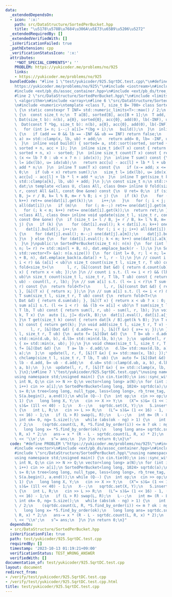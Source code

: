 ```yaml
---
data:
  _extendedDependsOn:
  - icon: ':x:'
    path: src/DataStructure/SortedPerBucket.hpp
    title: "\u5178\u578B\u7684\u306A\u5E73\u65B9\u5206\u5272"
  _extendedRequiredBy: []
  _extendedVerifiedWith: []
  _isVerificationFailed: true
  _pathExtension: cpp
  _verificationStatusIcon: ':x:'
  attributes:
    '*NOT_SPECIAL_COMMENTS*': ''
    PROBLEM: https://yukicoder.me/problems/no/925
    links:
    - https://yukicoder.me/problems/no/925
  bundledCode: "#line 1 \"test/yukicoder/925.SqrtDC.test.cpp\"\n#define PROBLEM \"\
    https://yukicoder.me/problems/no/925\"\n#include <iostream>\n#include <vector>\n\
    #include <ext/pb_ds/assoc_container.hpp>\n#include <ext/pb_ds/tree_policy.hpp>\n\
    #line 2 \"src/DataStructure/SortedPerBucket.hpp\"\n#include <limits>\n#include\
    \ <algorithm>\n#include <array>\n#line 6 \"src/DataStructure/SortedPerBucket.hpp\"\
    \n#include <numeric>\ntemplate <class T, size_t B= 700> class SortedPerBucket\
    \ {\n static constexpr T INF= std::numeric_limits<T>::max() / 2;\n struct Dat\
    \ {\n  const size_t n;\n  T a[B], sorted[B], acc[B + 1];\n  T add, lb, ub;\n \
    \ Dat(size_t b): n(b), a{0}, sorted{0}, acc{0}, add(0), lb(-INF), ub(INF) {}\n\
    \  Dat(const T *bg, size_t b): n(b), a{0}, acc{0}, add(0), lb(-INF), ub(INF) {\n\
    \   for (int i= n; i--;) a[i]= *(bg + i);\n   build();\n  }\n  inline bool eval()\
    \ {\n   if (add == 0 && lb == -INF && ub == INF) return false;\n   for (auto &x:\
    \ a) x= std::clamp(x, lb, ub) + add;\n   return add= 0, lb= -INF, ub= INF, true;\n\
    \  }\n  inline void build() { sorted= a, std::sort(sorted, sorted + n), std::partial_sum(sorted,\
    \ sorted + n, acc + 1); }\n  inline size_t idx(T x) const { return std::lower_bound(sorted,\
    \ sorted + n, x) - sorted; }\n  inline size_t count(T x) const { return x-= add,\
    \ (x <= lb ? 0 : ub < x ? n : idx(x)); }\n  inline T sum() const {\n   size_t\
    \ l= idx(lb), u= idx(ub);\n   return acc[u] - acc[l] + lb * l + ub * (n - u) +\
    \ add * n;\n  }\n  inline T sum(T x) const {\n   if (x-= add; x <= lb) return\
    \ 0;\n   if (ub < x) return sum();\n   size_t l= idx(lb), u= idx(x);\n   return\
    \ acc[u] - acc[l] + lb * l + add * u;\n  }\n  inline T get(size_t k) const { return\
    \ std::clamp(a[k], lb, ub) + add; }\n };\n const size_t n;\n std::vector<Dat>\
    \ dat;\n template <class U, class All, class One> inline U fold(size_t l, size_t\
    \ r, const All &all, const One &one) const {\n  U ret= 0;\n  if (size_t i= l /\
    \ B, j= r / B, k= l % B, m= r % B; i < j) {\n   if (k) {\n    for (; k < dat[i].n;\
    \ k++) ret+= one(dat[i].get(k));\n    i++;\n   }\n   for (; i < j; i++) ret+=\
    \ all(dat[i]);\n   if (m)\n    for (; m--;) ret+= one(dat[j].get(m));\n  } else\n\
    \   for (; k < m; k++) ret+= one(dat[i].get(k));\n  return ret;\n }\n template\
    \ <class All, class One> inline void update(size_t l, size_t r, const All &all,\
    \ const One &one) {\n  if (size_t i= l / B, j= r / B, k= l % B, m= r % B; i <\
    \ j) {\n   if (k) {\n    for (dat[i].eval(); k < dat[i].n; k++) one(dat[i].a[k]);\n\
    \    dat[i].build(), i++;\n   }\n   for (; i < j; i++) all(dat[i]);\n   if (m)\
    \ {\n    for (dat[j].eval(); m--;) one(dat[j].a[m]);\n    dat[j].build();\n  \
    \ }\n  } else {\n   for (dat[i].eval(); k < m; k++) one(dat[i].a[k]);\n   dat[i].build();\n\
    \  }\n }\npublic:\n SortedPerBucket(size_t n): n(n) {\n  for (int l= 0, r; l <\
    \ n; l= r) r= std::min(l + B, n), dat.emplace_back(r - l);\n }\n SortedPerBucket(const\
    \ std::vector<T> &a): n(a.size()) {\n  for (int l= 0, r; l < n; l= r) r= std::min(l\
    \ + B, n), dat.emplace_back(a.data() + l, r - l);\n }\n // count i s.t. (l <=\
    \ i < r) && (a[i] < ub)\n size_t count(size_t l, size_t r, T ub) const {\n  return\
    \ fold<size_t>(\n      l, r, [&](const Dat &d) { return d.count(ub); }, [&](T\
    \ x) { return x < ub; });\n }\n // count i s.t. (l <= i < r) && (lb <= a[i] <\
    \ ub)\n size_t count(size_t l, size_t r, T lb, T ub) const { return count(l, r,\
    \ ub) - count(l, r, lb); }\n // sum a[i] s.t. (l <= i < r)\n T sum(size_t l, size_t\
    \ r) const {\n  return fold<T>(\n      l, r, [&](const Dat &d) { return d.sum();\
    \ }, [&](T x) { return x; });\n }\n // sum a[i] s.t. (l <= i < r) && (a[i] < ub)\n\
    \ T sum(size_t l, size_t r, T ub) const {\n  return fold<T>(\n      l, r, [&](const\
    \ Dat &d) { return d.sum(ub); }, [&](T x) { return x < ub ? x : 0; });\n }\n //\
    \ sum a[i] s.t. (l <= i < r)  && (lb <= a[i] < ub)\n T sum(size_t l, size_t r,\
    \ T lb, T ub) const { return sum(l, r, ub) - sum(l, r, lb); }\n void set(size_t\
    \ k, T x) {\n  auto [i, j]= div(k, B);\n  dat[i].eval(), dat[i].a[j]= x, dat[i].build();\n\
    \ }\n T get(size_t k) const { return dat[k / B].get(k % B); }\n T operator[](size_t\
    \ k) const { return get(k); }\n void add(size_t l, size_t r, T v) {\n  update(\n\
    \      l, r, [&](Dat &d) { d.add+= v; }, [&](T &x) { x+= v; });\n }\n void chmin(size_t\
    \ l, size_t r, T ub) {\n  auto f= [&](Dat &d) {\n   T b= ub - d.add;\n   d.ub=\
    \ std::min(d.ub, b), d.lb= std::min(d.lb, b);\n  };\n  update(l, r, f, [&](T &x)\
    \ { x= std::min(x, ub); });\n }\n void chmax(size_t l, size_t r, T lb) {\n  auto\
    \ f= [&](Dat &d) {\n   T a= lb - d.add;\n   d.lb= std::max(d.lb, a), d.ub= std::max(d.ub,\
    \ a);\n  };\n  update(l, r, f, [&](T &x) { x= std::max(x, lb); });\n }\n void\
    \ chclamp(size_t l, size_t r, T lb, T ub) {\n  auto f= [&](Dat &d) {\n   T a=\
    \ lb - d.add, b= ub - d.add;\n   d.ub= std::clamp(d.ub, a, b), d.lb= std::clamp(d.lb,\
    \ a, b);\n  };\n  update(l, r, f, [&](T &x) { x= std::clamp(x, lb, ub); });\n\
    \ }\n};\n#line 7 \"test/yukicoder/925.SqrtDC.test.cpp\"\nusing namespace __gnu_pbds;\n\
    using namespace std;\nsigned main() {\n cin.tie(0);\n ios::sync_with_stdio(0);\n\
    \ int N, Q;\n cin >> N >> Q;\n vector<long long> a(N);\n for (int i= 0; i < N;\
    \ i++) cin >> a[i];\n SortedPerBucket<long long, 1024> sqrtdc(a);\n long long\
    \ s= 0;\n tree<long long, null_type, less<long long>, rb_tree_tag, tree_order_statistics_node_update>\
    \ S(a.begin(), a.end());\n while (Q--) {\n  int op;\n  cin >> op;\n  if (op ==\
    \ 1) {\n   long long X, Y;\n   cin >> X >> Y;\n   (X^= s)&= (1 << 16) - 1, (Y^=\
    \ s)&= (1ll << 40) - 1;\n   X--;\n   sqrtdc.set(X, Y);\n   S.insert(Y);\n  } else\
    \ {\n   int L, R;\n   cin >> L >> R;\n   (L^= s)&= (1 << 16) - 1, (R^= s)&= (1\
    \ << 16) - 1;\n   if (L > R) swap(L, R);\n   L--;\n   int m= (R - L) / 2;\n  \
    \ int ok= 0, ng= S.size();\n   while (abs(ok - ng) > 1) {\n    int i= (ok + ng)\
    \ / 2;\n    (sqrtdc.count(L, R, *S.find_by_order(i)) <= m ? ok : ng)= i;\n   }\n\
    \   long long x= *S.find_by_order(ok);\n   long long ans= sqrtdc.sum(L, R) - sqrtdc.sum(L,\
    \ R, x) * 2;\n   ans-= x * (R - L - sqrtdc.count(L, R, x) * 2);\n   cout << ans\
    \ << '\\n';\n   s^= ans;\n  }\n }\n return 0;\n}\n"
  code: "#define PROBLEM \"https://yukicoder.me/problems/no/925\"\n#include <iostream>\n\
    #include <vector>\n#include <ext/pb_ds/assoc_container.hpp>\n#include <ext/pb_ds/tree_policy.hpp>\n\
    #include \"src/DataStructure/SortedPerBucket.hpp\"\nusing namespace __gnu_pbds;\n\
    using namespace std;\nsigned main() {\n cin.tie(0);\n ios::sync_with_stdio(0);\n\
    \ int N, Q;\n cin >> N >> Q;\n vector<long long> a(N);\n for (int i= 0; i < N;\
    \ i++) cin >> a[i];\n SortedPerBucket<long long, 1024> sqrtdc(a);\n long long\
    \ s= 0;\n tree<long long, null_type, less<long long>, rb_tree_tag, tree_order_statistics_node_update>\
    \ S(a.begin(), a.end());\n while (Q--) {\n  int op;\n  cin >> op;\n  if (op ==\
    \ 1) {\n   long long X, Y;\n   cin >> X >> Y;\n   (X^= s)&= (1 << 16) - 1, (Y^=\
    \ s)&= (1ll << 40) - 1;\n   X--;\n   sqrtdc.set(X, Y);\n   S.insert(Y);\n  } else\
    \ {\n   int L, R;\n   cin >> L >> R;\n   (L^= s)&= (1 << 16) - 1, (R^= s)&= (1\
    \ << 16) - 1;\n   if (L > R) swap(L, R);\n   L--;\n   int m= (R - L) / 2;\n  \
    \ int ok= 0, ng= S.size();\n   while (abs(ok - ng) > 1) {\n    int i= (ok + ng)\
    \ / 2;\n    (sqrtdc.count(L, R, *S.find_by_order(i)) <= m ? ok : ng)= i;\n   }\n\
    \   long long x= *S.find_by_order(ok);\n   long long ans= sqrtdc.sum(L, R) - sqrtdc.sum(L,\
    \ R, x) * 2;\n   ans-= x * (R - L - sqrtdc.count(L, R, x) * 2);\n   cout << ans\
    \ << '\\n';\n   s^= ans;\n  }\n }\n return 0;\n}"
  dependsOn:
  - src/DataStructure/SortedPerBucket.hpp
  isVerificationFile: true
  path: test/yukicoder/925.SqrtDC.test.cpp
  requiredBy: []
  timestamp: '2023-10-13 01:19:21+09:00'
  verificationStatus: TEST_WRONG_ANSWER
  verifiedWith: []
documentation_of: test/yukicoder/925.SqrtDC.test.cpp
layout: document
redirect_from:
- /verify/test/yukicoder/925.SqrtDC.test.cpp
- /verify/test/yukicoder/925.SqrtDC.test.cpp.html
title: test/yukicoder/925.SqrtDC.test.cpp
---
```

